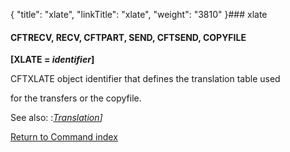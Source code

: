 {
    "title": "xlate",
    "linkTitle": "xlate",
    "weight": "3810"
}### <span id="xlate"></span>xlate

#### <span id="xlate_CFTRECV"></span>CFTRECV, RECV, CFTPART, SEND, <span id="XLATE_CFTSEND"></span>CFTSEND, COPYFILE

**\[XLATE = *identifier*\]**

CFTXLATE object identifier that defines the translation table used
for the transfers or the copyfile.

See also: :*[Translation](../../../concepts/cft_configuration_concepts_start_here/translation_table_concepts)\]*

[Return to Command index](../)

